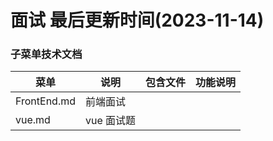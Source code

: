 <!--
 * @Description: 面试
 * @Author: panrui
 * @Date: 2023-04-25 08:57:17
 * @LastEditTime: 2023-11-14 11:21:00
 * @LastEditors: panrui
 * 不忘初心,不负梦想
-->

# 面试 最后更新时间(2023-11-14)

### 子菜单技术文档

| 菜单        | 说明       | 包含文件 | 功能说明 |
| ----------- | ---------- | -------- | -------- |
| FrontEnd.md | 前端面试   |          |          |
| vue.md      | vue 面试题 |          |          |
